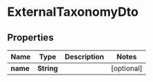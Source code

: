 
# ExternalTaxonomyDto

## Properties
Name | Type | Description | Notes
------------ | ------------- | ------------- | -------------
**name** | **String** |  |  [optional]



